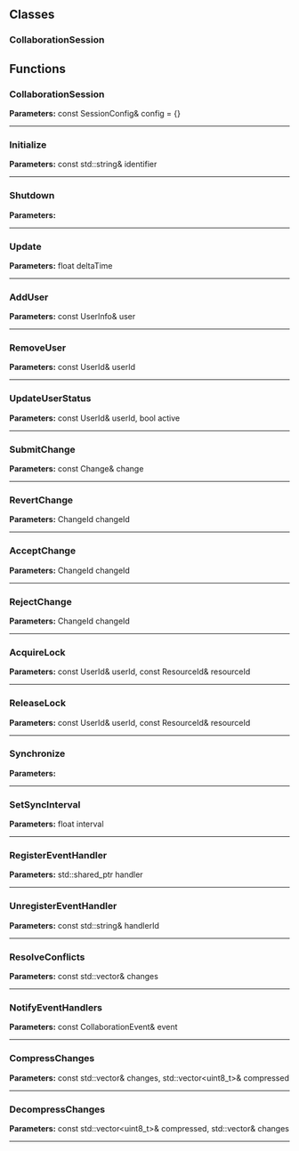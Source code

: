 
## Classes

### CollaborationSession




## Functions

### CollaborationSession



**Parameters:** const SessionConfig& config = {}

---

### Initialize



**Parameters:** const std::string& identifier

---

### Shutdown



**Parameters:** 

---

### Update



**Parameters:** float deltaTime

---

### AddUser



**Parameters:** const UserInfo& user

---

### RemoveUser



**Parameters:** const UserId& userId

---

### UpdateUserStatus



**Parameters:** const UserId& userId, bool active

---

### SubmitChange



**Parameters:** const Change& change

---

### RevertChange



**Parameters:** ChangeId changeId

---

### AcceptChange



**Parameters:** ChangeId changeId

---

### RejectChange



**Parameters:** ChangeId changeId

---

### AcquireLock



**Parameters:** const UserId& userId, const ResourceId& resourceId

---

### ReleaseLock



**Parameters:** const UserId& userId, const ResourceId& resourceId

---

### Synchronize



**Parameters:** 

---

### SetSyncInterval



**Parameters:** float interval

---

### RegisterEventHandler



**Parameters:** std::shared_ptr<ICollaborationEventHandler> handler

---

### UnregisterEventHandler



**Parameters:** const std::string& handlerId

---

### ResolveConflicts



**Parameters:** const std::vector<Change>& changes

---

### NotifyEventHandlers



**Parameters:** const CollaborationEvent& event

---

### CompressChanges



**Parameters:** const std::vector<Change>& changes, std::vector<uint8_t>& compressed

---

### DecompressChanges



**Parameters:** const std::vector<uint8_t>& compressed, std::vector<Change>& changes

---
